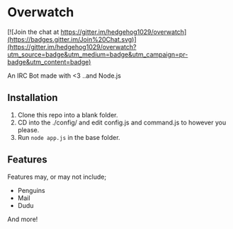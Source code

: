 # Overwatch

[![Join the chat at https://gitter.im/hedgehog1029/overwatch](https://badges.gitter.im/Join%20Chat.svg)](https://gitter.im/hedgehog1029/overwatch?utm_source=badge&utm_medium=badge&utm_campaign=pr-badge&utm_content=badge)

An IRC Bot made with <3 ..and Node.js

## Installation

1. Clone this repo into a blank folder.
2. CD into the ./config/ and edit config.js and command.js to however you please.
3. Run `node app.js` in the base folder.

## Features
Features may, or may not include;

 * Penguins
 * Mail
 * Dudu
 
And more!
